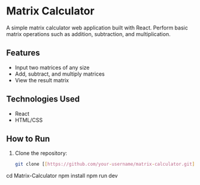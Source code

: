 # Matrix Calculator

A simple matrix calculator web application built with React. Perform basic matrix operations such as addition, subtraction, and multiplication.

## Features

- Input two matrices of any size
- Add, subtract, and multiply matrices
- View the result matrix

## Technologies Used

- React
- HTML/CSS

## How to Run

1. Clone the repository:

   ```bash
   git clone [[https://github.com/your-username/matrix-calculator.git](https://github.com/Nishant96089/Matrix-Calculator.git)]

cd Matrix-Calculator
npm install
npm run dev

